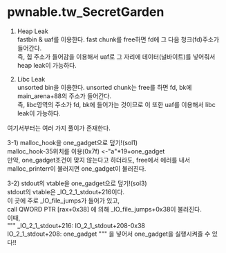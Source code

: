 # pwnable.tw_SecretGarden

1) Heap Leak  
fastbin & uaf를 이용한다. fast chunk를 free하면 fd에 그 다음 청크(fd)주소가 들어간다.  
즉, 힙 주소가 들어감을 이용해서 uaf로 그 자리에 데이터(널바이트)를 넣어줘서 heap leak이 가능하다.  

2) Libc Leak  
unsorted bin을 이용한다. unsorted chunk는 free를 하면 fd, bk에 main_arena+88의 주소가 들어간다.    
즉, libc영역의 주소가 fd, bk에 들어가는 것이므로 이 또한 uaf를 이용해서 libc leak이 가능하다.  

여기서부터는 여러 가지 풀이가 존재한다.   

3-1) malloc_hook을 one_gadget으로 덮기!(sol1)   
malloc_hook-35위치를 이용(0x7f)  <-"a"*19+one_gadget  
만약, one_gadget조건이 맞지 않는다고 하더라도, free에서 에러를 내서 malloc_printerr이 불러지면 one_gadget이 불러진다.  

3-2) stdout의 vtable을 one_gadget으로 덮기!(sol3)  
stdout의 vtable은 _IO_2_1_stdout+216이다.    
이 곳에 주로 _IO_file_jumps가 들어가 있고,  
call   QWORD PTR [rax+0x38] 에 의해 _IO_file_jumps+0x38이 불러진다.  
이때,   
"""
_IO_2_1_stdout+216: IO_2_1_stdout+208-0x38  
IO_2_1_stdout+208: one_gadget
"""
을 넣어서 one_gadget을 실행시켜줄 수 있다!!  
